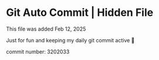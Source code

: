 # Git Auto Commit | Hidden File

This file was added Feb 12, 2025

Just for fun and keeping my daily git commit active 🤪

commit number: 3202033
